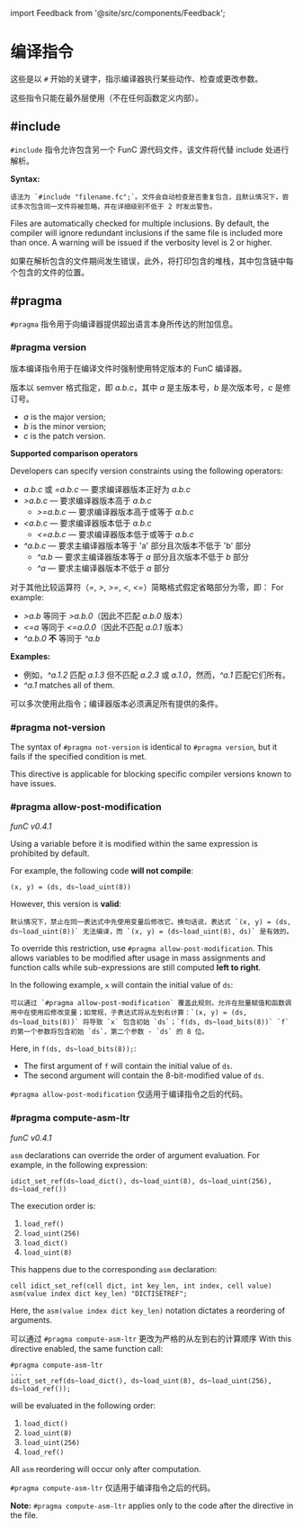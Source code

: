import Feedback from '@site/src/components/Feedback';

# 编译指令

这些是以 `#` 开始的关键字，指示编译器执行某些动作、检查或更改参数。

这些指令只能在最外层使用（不在任何函数定义内部）。

## #include

`#include` 指令允许包含另一个 FunC 源代码文件，该文件将代替 include 处进行解析。

**Syntax:**

```func
语法为 `#include "filename.fc";`。文件会自动检查是否重复包含，且默认情况下，尝试多次包含同一文件将被忽略，并在详细级别不低于 2 时发出警告。
```

Files are automatically checked for multiple inclusions. By default, the compiler will ignore redundant inclusions if the same file is included more than once. A warning will be issued if the verbosity level is 2 or higher.

如果在解析包含的文件期间发生错误，此外，将打印包含的堆栈，其中包含链中每个包含的文件的位置。

## #pragma

`#pragma` 指令用于向编译器提供超出语言本身所传达的附加信息。

### #pragma version

版本编译指令用于在编译文件时强制使用特定版本的 FunC 编译器。

版本以 semver 格式指定，即 _a.b.c_，其中 _a_ 是主版本号，_b_ 是次版本号，_c_ 是修订号。

- _a_ is the major version;
- _b_ is the minor version;
- _c_ is the patch version.

**Supported comparison operators**

Developers can specify version constraints using the following operators:

- _a.b.c_ 或 _=a.b.c_ — 要求编译器版本正好为 _a.b.c_
- _>a.b.c_ — 要求编译器版本高于 _a.b.c_
  - _>=a.b.c_ — 要求编译器版本高于或等于 _a.b.c_
- _\<a.b.c_ — 要求编译器版本低于 _a.b.c_
  - _\<=a.b.c_ — 要求编译器版本低于或等于 _a.b.c_
- _^a.b.c_ — 要求主编译器版本等于 'a' 部分且次版本不低于 'b' 部分
  - _^a.b_ — 要求主编译器版本等于 _a_ 部分且次版本不低于 _b_ 部分
  - _^a_ — 要求主编译器版本不低于 _a_ 部分

对于其他比较运算符（_=_, _>_, _>=_, _\<_, _\<=_）简略格式假定省略部分为零，即：
For example:

- _>a.b_ 等同于 _>a.b.0_（因此不匹配 _a.b.0_ 版本）
- _\<=a_ 等同于 _\<=a.0.0_（因此不匹配 _a.0.1_ 版本）
- _^a.b.0_ **不** 等同于 _^a.b_

**Examples:**

- 例如，_^a.1.2_ 匹配 _a.1.3_ 但不匹配 _a.2.3_ 或 _a.1.0_，然而，_^a.1_ 匹配它们所有。
- _^a.1_ matches all of them.

可以多次使用此指令；编译器版本必须满足所有提供的条件。

### #pragma not-version

The syntax of `#pragma not-version` is identical to `#pragma version`, but it fails if the specified condition is met.

This directive is applicable for blocking specific compiler versions known to have issues.

### #pragma allow-post-modification

_funC v0.4.1_

Using a variable before it is modified within the same expression is prohibited by default.

For example, the following code **will not compile**:

```func
(x, y) = (ds, ds~load_uint(8))
```

However, this version is **valid**:

```func
默认情况下，禁止在同一表达式中先使用变量后修改它。换句话说，表达式 `(x, y) = (ds, ds~load_uint(8))` 无法编译，而 `(x, y) = (ds~load_uint(8), ds)` 是有效的。
```

To override this restriction, use `#pragma allow-post-modification`. This allows variables to be modified after usage in mass assignments and function calls while sub-expressions are still computed **left to right**.

In the following example, `x` will contain the initial value of `ds`:

```func
可以通过 `#pragma allow-post-modification` 覆盖此规则，允许在批量赋值和函数调用中在使用后修改变量；如常规，子表达式将从左到右计算：`(x, y) = (ds, ds~load_bits(8))` 将导致 `x` 包含初始 `ds`；`f(ds, ds~load_bits(8))` `f` 的第一个参数将包含初始 `ds`，第二个参数 - `ds` 的 8 位。
```

Here, in `f(ds, ds~load_bits(8));`:

- The first argument of `f` will contain the initial value of `ds`.
- The second argument will contain the 8-bit-modified value of `ds`.

`#pragma allow-post-modification` 仅适用于编译指令之后的代码。

### #pragma compute-asm-ltr

_funC v0.4.1_

`asm` declarations can override the order of argument evaluation. For example, in the following expression:

```func
idict_set_ref(ds~load_dict(), ds~load_uint(8), ds~load_uint(256), ds~load_ref())
```

The execution order is:

1. `load_ref()`
2. `load_uint(256)`
3. `load_dict()`
4. `load_uint(8)`

This happens due to the corresponding `asm` declaration:

```func
cell idict_set_ref(cell dict, int key_len, int index, cell value) asm(value index dict key_len) "DICTISETREF";
```

Here, the `asm(value index dict key_len)` notation dictates a reordering of arguments.

可以通过 `#pragma compute-asm-ltr` 更改为严格的从左到右的计算顺序 With this directive enabled, the same function call:

```func
#pragma compute-asm-ltr
...
idict_set_ref(ds~load_dict(), ds~load_uint(8), ds~load_uint(256), ds~load_ref());
```

will be evaluated in the following order:

1. `load_dict()`
2. `load_uint(8)`
3. `load_uint(256)`
4. `load_ref()`

All `asm` reordering will occur only after computation.

`#pragma compute-asm-ltr` 仅适用于编译指令之后的代码。

**Note:** `#pragma compute-asm-ltr` applies only to the code after the directive in the file. <Feedback />

